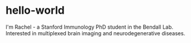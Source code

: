 # hello-world

I'm Rachel - a Stanford Immunology PhD student in the Bendall Lab. 
Interested in multiplexed brain imaging and neurodegenerative diseases. 
